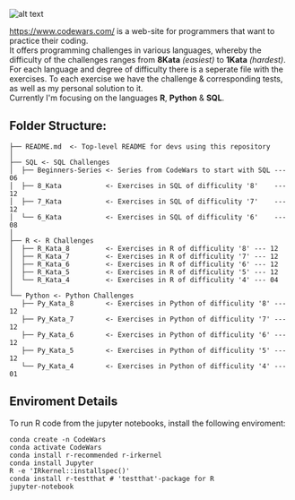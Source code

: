![alt text](https://w7.pngwing.com/pngs/477/603/png-transparent-codewars-button-icon.png)  
  
https://www.codewars.com/ is a web-site for programmers that want to practice their coding.  
It offers programming challenges in various languages, whereby the difficulty of the challenges ranges from **8Kata** *(easiest)* to **1Kata** *(hardest)*.   
For each language and degree of difficulty there is a seperate file with the exercises. To each exercise we have the challenge & corresponding tests, as well as my personal solution to it.    
Currently I'm focusing on the languages **R**, **Python** & **SQL**.

## Folder Structure:
```
├── README.md  <- Top-level README for devs using this repository
│
├── SQL <- SQL Challenges 
│  ├── Beginners-Series <- Series from CodeWars to start with SQL --- 06 
│  ├── 8_Kata           <- Exercises in SQL of difficulity '8'    --- 12
│  ├── 7_Kata           <- Exercises in SQL of difficulity '7'    --- 12
│  └── 6_Kata           <- Exercises in SQL of difficulity '6'    --- 08
│
├── R <- R Challenges
│  ├── R_Kata_8         <- Exercises in R of difficulity '8' --- 12
│  ├── R_Kata_7         <- Exercises in R of difficulity '7' --- 12
│  ├── R_Kata_6         <- Exercises in R of difficulity '6' --- 12  
│  ├── R_Kata_5         <- Exercises in R of difficulity '5' --- 12
│  └── R_Kata_4         <- Exercises in R of difficulity '4' --- 04
│
└── Python <- Python Challenges  
   ├── Py_Kata_8        <- Exercises in Python of difficulity '8' --- 12
   ├── Py_Kata_7        <- Exercises in Python of difficulity '7' --- 12 
   ├── Py_Kata_6        <- Exercises in Python of difficulity '6' --- 12
   ├── Py_Kata_5        <- Exercises in Python of difficulity '5' --- 12
   └── Py_Kata_4        <- Exercises in Python of difficulity '4' --- 01 
```
## Enviroment Details
To run R code from the jupyter notebooks, install the following enviroment:
```
conda create -n CodeWars
conda activate CodeWars
conda install r-recommended r-irkernel
conda install Jupyter
R -e 'IRkernel::installspec()'
conda install r-testthat # 'testthat'-package for R
jupyter-notebook 
```
